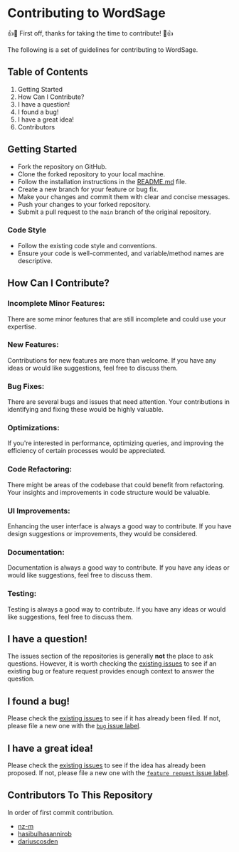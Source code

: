 # Contributing to WordSage

👍🎉 First off, thanks for taking the time to contribute! 🎉👍

The following is a set of guidelines for contributing to WordSage.

## Table of Contents

1. Getting Started
2. How Can I Contribute?
3. I have a question!
4. I found a bug!
5. I have a great idea!
6. Contributors

## Getting Started

- Fork the repository on GitHub.
- Clone the forked repository to your local machine.
- Follow the installation instructions in the [README.md](https://github.com/nz-m/WordSage/blob/main/README.md) file.
- Create a new branch for your feature or bug fix.
- Make your changes and commit them with clear and concise messages.
- Push your changes to your forked repository.
- Submit a pull request to the `main` branch of the original repository.

### Code Style

- Follow the existing code style and conventions.
- Ensure your code is well-commented, and variable/method names are descriptive.

## How Can I Contribute?

### Incomplete Minor Features:

There are some minor features that are still incomplete and could use your expertise.

### New Features:

Contributions for new features are more than welcome. If you have any ideas or would like suggestions, feel free to discuss them.

### Bug Fixes:

There are several bugs and issues that need attention. Your contributions in identifying and fixing these would be highly valuable.

### Optimizations:

If you're interested in performance, optimizing queries, and improving the efficiency of certain processes would be appreciated.

### Code Refactoring:

There might be areas of the codebase that could benefit from refactoring. Your insights and improvements in code structure would be valuable.

### UI Improvements:

Enhancing the user interface is always a good way to contribute. If you have design suggestions or improvements, they would be considered.

### Documentation:

Documentation is always a good way to contribute. If you have any ideas or would like suggestions, feel free to discuss them.

### Testing:

Testing is always a good way to contribute. If you have any ideas or would like suggestions, feel free to discuss them.

## I have a question!

The issues section of the repositories is generally **not** the place to ask
questions. However, it is worth checking the
[existing issues](https://github.com/nz-m/WordSage/issues) to see
if an existing bug or feature request provides enough context to answer the
question.

## I found a bug!

Please check the
[existing issues](https://github.com/nz-m/WordSage/issues) to see if it has already been filed. If not, please file a new one with the [`bug` issue label](https://github.com/nz-m/WordSage/issues).

## I have a great idea!

Please check the
[existing issues](https://github.com/nz-m/WordSage/issues) to see
if the idea has already been proposed. If not, please file a new one with the
[`feature request` issue label](https://github.com/nz-m/WordSage/issues).

## Contributors To This Repository

In order of first commit contribution.

- [nz-m](https://github.com/nz-m)
- [hasibulhasannirob](https://github.com/hasibulhasannirob)
- [dariuscosden](https://github.com/dariuscosden)
